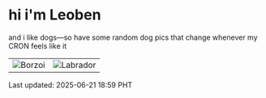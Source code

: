 # hi i'm Leoben

and i like dogs—so have some random dog pics that change whenever my CRON feels like it

|  |  |
|--------|----------|
| ![Borzoi](https://random-dog-vercel.vercel.app/api/random-borzoi?v=1750503541) | ![Labrador](https://random-dog-vercel.vercel.app/api/random-labrador?v=1750503541) |

Last updated: 2025-06-21 18:59 PHT
